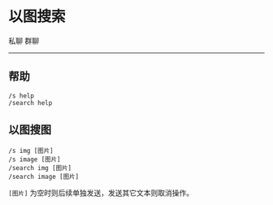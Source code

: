 # 以图搜索
<span class="span-friend">私聊</span>
<span class="span-group">群聊</span>

---

## 帮助
``` {1}
/s help
/search help
```

## 以图搜图
``` {1}
/s img [图片]
/s image [图片]
/search img [图片]
/search image [图片]
```
`[图片]` 为空时则后续单独发送，发送其它文本则取消操作。